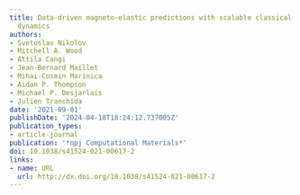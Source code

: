 ```yaml
---
title: Data-driven magneto-elastic predictions with scalable classical spin-lattice
  dynamics
authors:
- Svetoslav Nikolov
- Mitchell A. Wood
- Attila Cangi
- Jean-Bernard Maillet
- Mihai-Cosmin Marinica
- Aidan P. Thompson
- Michael P. Desjarlais
- Julien Tranchida
date: '2021-09-01'
publishDate: '2024-04-18T18:24:12.737005Z'
publication_types:
- article-journal
publication: '*npj Computational Materials*'
doi: 10.1038/s41524-021-00617-2
links:
- name: URL
  url: http://dx.doi.org/10.1038/s41524-021-00617-2
---
```

